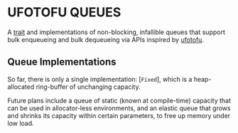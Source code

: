 # UFOTOFU QUEUES

A [trait](Queue) and implementations of non-blocking, infallible queues that
support bulk enqueueing and bulk dequeueing via APIs inspired by
[ufotofu](https://crates.io/crates/ufotofu).

## Queue Implementations

So far, there is only a single implementation: [`Fixed`], which is a
heap-allocated ring-buffer of unchanging capacity.

Future plans include a queue of static (known at compile-time) capacity that can
be used in allocator-less environments, and an elastic queue that grows and
shrinks its capacity within certain parameters, to free up memory under low
load.
